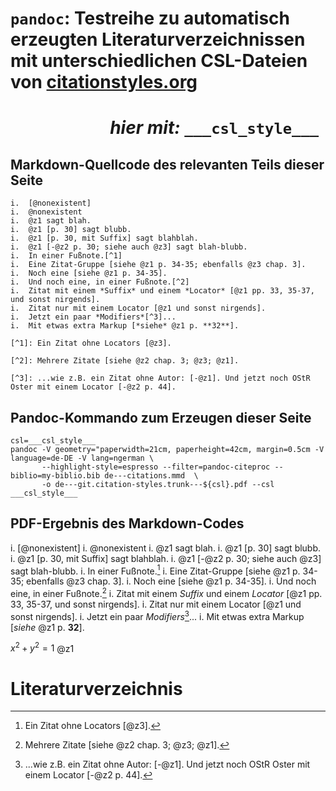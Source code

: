 # `pandoc`: Testreihe zu automatisch erzeugten Literaturverzeichnissen mit unterschiedlichen CSL-Dateien von [citationstyles.org](http://citationstyles.org/styles/)
# &nbsp; &nbsp; &nbsp; &nbsp; &nbsp; &nbsp; &nbsp; &nbsp; &nbsp; &nbsp; &nbsp; &nbsp; *hier mit:* `___csl_style___`

## Markdown-Quellcode des relevanten Teils dieser Seite

``` {.markdown}
i.  [@nonexistent]
i.  @nonexistent
i.  @z1 sagt blah.
i.  @z1 [p. 30] sagt blubb.
i.  @z1 [p. 30, mit Suffix] sagt blahblah.
i.  @z1 [-@z2 p. 30; siehe auch @z3] sagt blah-blubb.
i.  In einer Fußnote.[^1]
i.  Eine Zitat-Gruppe [siehe @z1 p. 34-35; ebenfalls @z3 chap. 3].
i.  Noch eine [siehe @z1 p. 34-35].
i.  Und noch eine, in einer Fußnote.[^2]
i.  Zitat mit einem *Suffix* und einem *Locator* [@z1 pp. 33, 35-37, und sonst nirgends].
i.  Zitat nur mit einem Locator [@z1 und sonst nirgends].
i.  Jetzt ein paar *Modifiers*[^3]...
i.  Mit etwas extra Markup [*siehe* @z1 p. **32**].

[^1]: Ein Zitat ohne Locators [@z3].

[^2]: Mehrere Zitate [siehe @z2 chap. 3; @z3; @z1].

[^3]: ...wie z.B. ein Zitat ohne Autor: [-@z1]. Und jetzt noch OStR Oster mit einem Locator [-@z2 p. 44].
```


<!--
    > In einem 'Block-Quote' behauptet @z2 [p. 44-46]

    +------------------+-----------------------------------+
    | Tabellen-Zeile:  | Hier                              |
    |                  | verweist @z1 [p.31] darauf        |
    +------------------+-----------------------------------+
-->

<!--
## Quellcode der `my-biblio.bib`-Datei

``` {.bibtex}
@Book{z1,
author="Thales von Milet",
title="Doppelwinkel-Funktionen",
url="http://de.wikipedia.org/wiki/Formelsammlung_Trigonometrie#Doppelwinkelfunktionen",
year="600 v.Chr.",
address="Milet, Kleinasien",
publisher="Wikipedia"
}

@Article{z2,
author="OStR Dr. math.nat. Oster",
title="Unterrichtsmaterialen für Klasse 9 (Mittelstufe)",
year="1969",
journal="Journal of Generic Studies",
volume="9",
pages="33-34"
}

@InCollection{z3,
author="Elvis Presley, Madonna and Pink Floyd",
title="Kombinatorik Hypergeometrischer Verteilungen",
booktitle="Wiederholungslose Auswahlprobleme",
editor="Cleopatra, Königin von Ägypten",
publisher="Steintafeln Moses GmbH & Co. KG",
address="Gizeh",
year="30 v.Chr."
}
```
-->

## Pandoc-Kommando zum Erzeugen dieser Seite

``` {.noweb}
csl=___csl_style___
pandoc -V geometry="paperwidth=21cm, paperheight=42cm, margin=0.5cm -V language=de-DE -V lang=ngerman \
       --highlight-style=espresso --filter=pandoc-citeproc --biblio=my-biblio.bib de---citations.mmd  \
       -o de---git.citation-styles.trunk---${csl}.pdf --csl ___csl_style___
```


## PDF-Ergebnis des Markdown-Codes

i.  [@nonexistent]
i.  @nonexistent
i.  @z1 sagt blah.
i.  @z1 [p. 30] sagt blubb.
i.  @z1 [p. 30, mit Suffix] sagt blahblah.
i.  @z1 [-@z2 p. 30; siehe auch @z3] sagt blah-blubb.
i.  In einer Fußnote.[^1]
i.  Eine Zitat-Gruppe [siehe @z1 p. 34-35; ebenfalls @z3 chap. 3].
i.  Noch eine [siehe @z1 p. 34-35].
i.  Und noch eine, in einer Fußnote.[^2]
i.  Zitat mit einem *Suffix* und einem *Locator* [@z1 pp. 33, 35-37, und sonst nirgends].
i.  Zitat nur mit einem Locator [@z1 und sonst nirgends].
i.  Jetzt ein paar *Modifiers*[^3]...
i.  Mit etwas extra Markup [*siehe* @z1 p. **32**].

[^1]: Ein Zitat ohne Locators [@z3].

[^2]: Mehrere Zitate [siehe @z2 chap. 3; @z3; @z1].

[^3]: ...wie z.B. ein Zitat ohne Autor: [-@z1]. Und jetzt noch OStR Oster mit einem Locator [-@z2 p. 44].

$x^2 + y^2 = 1$ @z1

# Literaturverzeichnis


